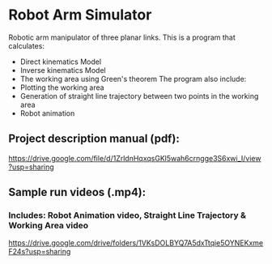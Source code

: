 # Robot Arm Simulator
Robotic arm manipulator of three planar links.
This is a program that calculates:
 - Direct kinematics Model
 - Inverse kinematics Model
 - The working area using Green's theorem
The program also include:
 - Plotting the working area
 - Generation of straight line trajectory between two points in the working area
 - Robot animation
## Project description manual (pdf):
https://drive.google.com/file/d/1ZrldnHqxqsGKl5wah6crngge3S6xwi_I/view?usp=sharing
## Sample run videos (.mp4):
### Includes: Robot Animation video, Straight Line Trajectory & Working Area video
https://drive.google.com/drive/folders/1VKsDOLBYQ7A5dxTtqie5OYNEKxmeF24s?usp=sharing
